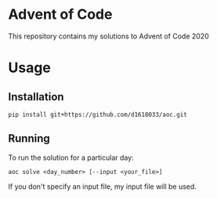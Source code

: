 Advent of Code 
==============

This repository contains my solutions to Advent of Code 2020

# Usage

## Installation

```
pip install git+https://github.com/d1618033/aoc.git
```

## Running

To run the solution for a particular day:

```
aoc solve <day_number> [--input <your_file>]
```

If you don't specify an input file, my input file will be used.
